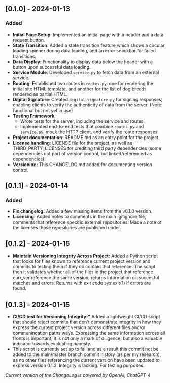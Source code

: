 ## [0.1.0] - 2024-01-13

### Added

- **Initial Page Setup**: Implemented an initial page with a header and a data request button.
- **State Transition**: Added a state transition feature which shows a circular loading spinner during data loading, and an error snackbar for failed transitions.
- **Data Display**: Functionality to display data below the header with a button upon successful data loading.
- **Service Module**: Developed `service.py` to fetch data from an external service.
- **Routing**: Established two routes in `routes.py`: one for rendering the initial site HTML template, and another for the list of dog breeds rendered as partial HTML.
- **Digital Signature**: Created `digital_signature.py` for signing responses, enabling clients to verify the authenticity of data from the server. (Note: functional but not yet in use)
- **Testing Framework**: 
  - Wrote tests for the server, including the service and routes.
  - Implemented end-to-end tests that combine `routes.py` and `service.py`, mock the HTTP client, and verify the route responses.
- **Project documentation**: README.md as an entry point for the project.
- **License handling**: LICENSE file for the project, as well as THIRD_PARTY_LICENSES for crediting third party dependencies (some dependencies not part of version control, but linked/referenced as dependencies).
- **Versioning:** This CHANGELOG.md added for documenting version control.

## [0.1.1] - 2024-01-14

### Added

- **Fix changelog:** Added a few missing items from the v0.1.0 version.
- **Licensing:** Added notes to comments in the main .gitignore file, comments that reference specific external repositories. Made a note of the licenses those repositories are published under.

## [0.1.2] - 2024-01-15

- **Maintain Versioning Integrity Across Project:**  Added a Python script that looks for files known to reference current project version and commits to testing them if they do contain that reference. The script then it validates whether all of the files in the project that reference curr_ver reference the same version, returns information on succesful matches and errors. Returns with exit code sys.exit(1) if errors are found.

## [0.1.3] - 2024-01-15

- **CI/CD test for Versioning Integrity:"** Added a lightweight CI/CD script that should reject commits that don't demonstrate integrity in how they express the current project version across different files and/or communincation paths ways. Expressing the same information across all fronts is important; it is not only a mark of diligence, but also a valuable indicator towards evaluating honesty.
 - This script is currently set up to fail and as a result this commit not be added to the main/master branch commit history (as per my research), as no other files referencing the current version have been updated to express version 0.1.3. Integrity is lacking. For testing purposes.


*Current version of the ChangeLog is powered by OpenAI, ChatGPT-4*